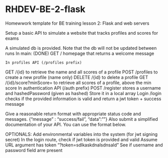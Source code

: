 # RHDEV-BE-2-flask
Homewwork template for BE training lesson 2: Flask and web servers

Setup a basic API to simulate a website that tracks profiles and scores for exams

A simulated db is provided. Note that the db will not be updated between runs
    In main: (DONE)
GET / homepage that returns a welcome message

    In profiles API (/profiles prefix)
GET /{id} to retrieve the name and all scores of a profile
POST /profiles to create a new profile (name only)
DELETE /{id} to delete a profile
GET /{id}/score?minScore= to retrieve all scores of a profile, above the min score
    In authentication API (/auth prefix)
POST /register stores a username and hashedPassword (given as hashed)
Store it in a local array
Login /login checks if the provided information is valid and return a jwt token + success message

Give a reasonable return format with appropriate status code and messages.
{“message” : “success/fail”, “data”:””}
Also submit a simplified documentation of your API. You can use the format below.



OPTIONALS: 
Add environmental variables into the system (for jwt signing secret)
In the login route, check if jwt token is provided and valid
Assume URL argument has token “?token=sdlkaskdnalsdnsald”
See if username and password field arre present
